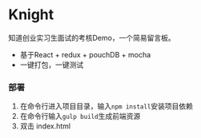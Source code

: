 Knight
=====
知道创业实习生面试的考核Demo，一个简易留言板。  

* 基于React + redux + pouchDB + mocha  
* 一键打包，一键测试  

### 部署
1. 在命令行进入项目目录，输入`npm install`安装项目依赖
2. 在命令行输入`gulp build`生成前端资源
3. 双击 index.html
